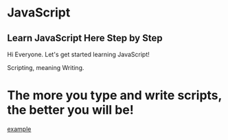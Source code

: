 # JavaScript

## Learn JavaScript Here Step by Step

Hi Everyone. Let's get started learning JavaScript!

Scripting, meaning Writing.

# The more you type and write scripts, the better you will be!

<a href="[http://example.com](https://github.com/christophertopalian)/" target="_blank">example</a>
